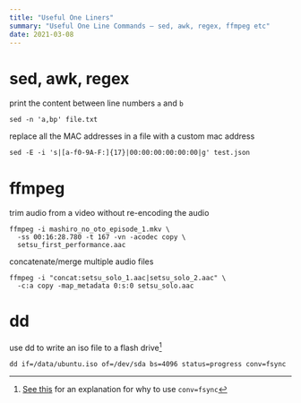 ```yaml
---
title: "Useful One Liners"
summary: "Useful One Line Commands — sed, awk, regex, ffmpeg etc"
date: 2021-03-08
---
```


# sed, awk, regex

print the content between line numbers `a` and `b`

```
sed -n 'a,bp' file.txt
```

replace all the MAC addresses in a file with a custom mac address

```
sed -E -i 's|[a-f0-9A-F:]{17}|00:00:00:00:00:00|g' test.json
```

# ffmpeg

trim audio from a video without re-encoding the audio

```
ffmpeg -i mashiro_no_oto_episode_1.mkv \
  -ss 00:16:28.780 -t 167 -vn -acodec copy \
  setsu_first_performance.aac
```

concatenate/merge multiple audio files

```
ffmpeg -i "concat:setsu_solo_1.aac|setsu_solo_2.aac" \
  -c:a copy -map_metadata 0:s:0 setsu_solo.aac
```

# dd

use dd to write an iso file to a flash drive[^1]

```
dd if=/data/ubuntu.iso of=/dev/sda bs=4096 status=progress conv=fsync
```

[^1]: [See this](https://abbbi.github.io/dd/) for an explanation for why to use `conv=fsync`
